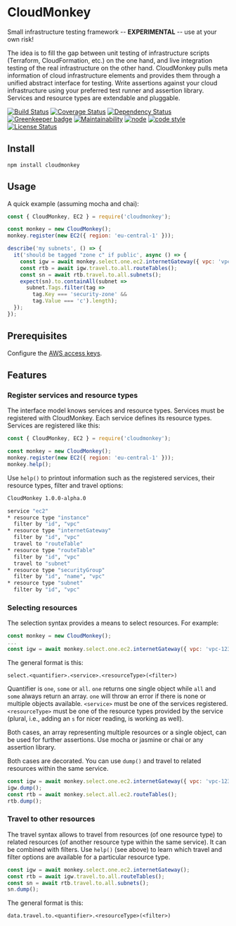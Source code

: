# CloudMonkey

Small infrastructure testing framework -- **EXPERIMENTAL** -- use at your own risk!

The idea is to fill the gap between
unit testing of infrastructure scripts (Terraform, CloudFormation, etc.) on the one hand,
and live integration testing of the real infrastructure on the other hand.
CloudMonkey pulls meta information of cloud infrastructure elements
and provides them through a unified abstract interface for testing.
Write assertions against your cloud infrastructure
using your preferred test runner and assertion library.
Services and resource types are extendable and pluggable.

[![Build Status](https://travis-ci.org/frankthelen/cloudmonkey.svg?branch=master)](https://travis-ci.org/frankthelen/cloudmonkey)
[![Coverage Status](https://coveralls.io/repos/github/frankthelen/cloudmonkey/badge.svg?branch=master)](https://coveralls.io/github/frankthelen/cloudmonkey?branch=master)
[![Dependency Status](https://gemnasium.com/badges/github.com/frankthelen/cloudmonkey.svg)](https://gemnasium.com/github.com/frankthelen/cloudmonkey)
[![Greenkeeper badge](https://badges.greenkeeper.io/frankthelen/cloudmonkey.svg)](https://greenkeeper.io/)
[![Maintainability](https://api.codeclimate.com/v1/badges/2b21f79b2657870c146f/maintainability)](https://codeclimate.com/github/frankthelen/cloudmonkey/maintainability)
[![node](https://img.shields.io/node/v/cloudmonkey.svg)]()
[![code style](https://img.shields.io/badge/code_style-airbnb-brightgreen.svg)](https://github.com/airbnb/javascript)
[![License Status](http://img.shields.io/npm/l/cloudmonkey.svg)]()

## Install

```batch
npm install cloudmonkey
```

## Usage

A quick example (assuming mocha and chai):
```javascript
const { CloudMonkey, EC2 } = require('cloudmonkey');

const monkey = new CloudMonkey();
monkey.register(new EC2({ region: 'eu-central-1' }));

describe('my subnets', () => {
  it('should be tagged "zone c" if public', async () => {
    const igw = await monkey.select.one.ec2.internetGateway({ vpc: 'vpc-12345678' });
    const rtb = await igw.travel.to.all.routeTables();
    const sn = await rtb.travel.to.all.subnets();
    expect(sn).to.containAll(subnet =>
      subnet.Tags.filter(tag =>
        tag.Key === 'security-zone' &&
        tag.Value === 'c').length);
  });
});
```

## Prerequisites

Configure the [AWS access keys](https://docs.aws.amazon.com/sdk-for-javascript/v2/developer-guide/getting-started-nodejs.html#getting-started-nodejs-configure-keys).

## Features
### Register services and resource types

The interface model knows services and resource types.
Services must be registered with CloudMonkey.
Each service defines its resource types.
Services are registered like this:

```javascript
const { CloudMonkey, EC2 } = require('cloudmonkey');

const monkey = new CloudMonkey();
monkey.register(new EC2({ region: 'eu-central-1' }));
monkey.help();
```

Use `help()` to printout information such as the registered services,
their resource types, filter and travel options:
```bash
CloudMonkey 1.0.0-alpha.0

service "ec2"
* resource type "instance"
  filter by "id", "vpc"
* resource type "internetGateway"
  filter by "id", "vpc"
  travel to "routeTable"
* resource type "routeTable"
  filter by "id", "vpc"
  travel to "subnet"
* resource type "securityGroup"
  filter by "id", "name", "vpc"
* resource type "subnet"
  filter by "id", "vpc"
```

### Selecting resources

The selection syntax provides a means to select resources. For example:
```javascript
const monkey = new CloudMonkey();
...
const igw = await monkey.select.one.ec2.internetGateway({ vpc: 'vpc-12345678' });
```

The general format is this:
```
select.<quantifier>.<service>.<resourceType>(<filter>)
```

Quantifier is `one`, `some` or `all`. `one` returns one single object while `all` and `some` always return an array. `one` will throw an error if there is none or multiple objects available. `<service>` must be one of the services registered. `<resourceType>` must be one of the resource types provided by the service (plural, i.e., adding an `s` for nicer reading, is working as well).

Both cases, an array representing multiple resources or a single object, can be used for further assertions. Use mocha or jasmine or chai or any assertion library.

Both cases are decorated. You can use `dump()` and travel to related resources within the same service.

```javascript
const igw = await monkey.select.one.ec2.internetGateway({ vpc: 'vpc-12345678' });
igw.dump();
const rtb = await monkey.select.all.ec2.routeTables();
rtb.dump();
```

### Travel to other resources

The travel syntax allows to travel from resources (of one resource type) to related resources (of another resource type within the same service). It can be combined with filters. Use `help()` (see above) to learn which travel and filter options are available for a particular resource type.

```javascript
const igw = await monkey.select.one.ec2.internetGateway();
const rtb = await igw.travel.to.all.routeTables();
const sn = await rtb.travel.to.all.subnets();
sn.dump();
```

The general format is this:
```
data.travel.to.<quantifier>.<resourceType>(<filter>)
```
